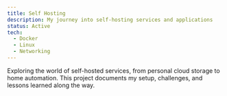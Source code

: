 ```yaml
---
title: Self Hosting
description: My journey into self-hosting services and applications
status: Active
tech:
  - Docker
  - Linux
  - Networking
---
```


Exploring the world of self-hosted services, from personal cloud storage to home automation. This project documents my setup, challenges, and lessons learned along the way. 